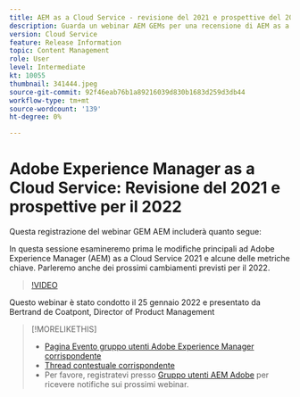```yaml
---
title: AEM as a Cloud Service - revisione del 2021 e prospettive del 2022
description: Guarda un webinar AEM GEMs per una recensione di AEM as a Cloud Service nel 2021. Ottenete anche una panoramica dei prodotti in arrivo per il 2022.
version: Cloud Service
feature: Release Information
topic: Content Management
role: User
level: Intermediate
kt: 10055
thumbnail: 341444.jpeg
source-git-commit: 92f46eab76b1a89216039d830b1683d259d3db44
workflow-type: tm+mt
source-wordcount: '139'
ht-degree: 0%

---
```



# Adobe Experience Manager as a Cloud Service: Revisione del 2021 e prospettive per il 2022

Questa registrazione del webinar GEM AEM includerà quanto segue:

In questa sessione esamineremo prima le modifiche principali ad Adobe Experience Manager (AEM) as a Cloud Service 2021 e alcune delle metriche chiave. Parleremo anche dei prossimi cambiamenti previsti per il 2022.

>[!VIDEO](https://video.tv.adobe.com/v/341444/?quality=12&learn=on)

Questo webinar è stato condotto il 25 gennaio 2022 e presentato da Bertrand de Coatpont, Director of Product Management

>[!MORELIKETHIS]
>
>* [Pagina Evento gruppo utenti Adobe Experience Manager corrispondente](https://aem-augs.adobe.com/events/details/adobe-experience-manager-aem-learning-chapter-presents-aem-gems-adobe-experience-manager-as-a-cloud-service-2021-review-and-2022-outlook/)
>* [Thread contestuale corrispondente](https://adobe.ly/3rqbSOz)
>* Per favore, registratevi presso [Gruppo utenti AEM Adobe](https://aem-augs.adobe.com/) per ricevere notifiche sui prossimi webinar.

